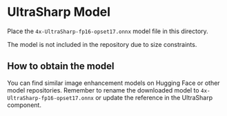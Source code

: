 # UltraSharp Model

Place the `4x-UltraSharp-fp16-opset17.onnx` model file in this directory.

The model is not included in the repository due to size constraints.

## How to obtain the model

You can find similar image enhancement models on Hugging Face or other model repositories. 
Remember to rename the downloaded model to `4x-UltraSharp-fp16-opset17.onnx` or update the reference 
in the UltraSharp component. 